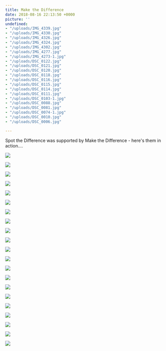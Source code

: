 ```yaml
---
title: Make the Difference
date: 2018-08-16 22:13:50 +0000
picture: ''
undefined:
- "/uploads/IMG_4339.jpg"
- "/uploads/IMG_4330.jpg"
- "/uploads/IMG_4326.jpg"
- "/uploads/IMG_4324.jpg"
- "/uploads/IMG_4302.jpg"
- "/uploads/IMG_4277.jpg"
- "/uploads/IMG_4273-1.jpg"
- "/uploads/DSC_0122.jpg"
- "/uploads/DSC_0121.jpg"
- "/uploads/DSC_0120.jpg"
- "/uploads/DSC_0118.jpg"
- "/uploads/DSC_0116.jpg"
- "/uploads/DSC_0115.jpg"
- "/uploads/DSC_0114.jpg"
- "/uploads/DSC_0111.jpg"
- "/uploads/DSC_0103-1.jpg"
- "/uploads/DSC_0088.jpg"
- "/uploads/DSC_0081.jpg"
- "/uploads/DSC_0074-1.jpg"
- "/uploads/DSC_0010.jpg"
- "/uploads/DSC_0006.jpg"

---
```

Spot the Difference was supported by Make the Difference - here's them in action....

![](/uploads/IMG_4339.jpg)

![](/uploads/IMG_4330.jpg)

![](/uploads/IMG_4326.jpg)

![](/uploads/IMG_4324.jpg)

![](/uploads/IMG_4302.jpg)

![](/uploads/IMG_4277.jpg)

![](/uploads/IMG_4273-1.jpg)

![](/uploads/DSC_0122.jpg)

![](/uploads/DSC_0121.jpg)

![](/uploads/DSC_0120.jpg)

![](/uploads/DSC_0118.jpg)

![](/uploads/DSC_0116.jpg)

![](/uploads/DSC_0115.jpg)

![](/uploads/DSC_0114.jpg)

![](/uploads/DSC_0111.jpg)

![](/uploads/DSC_0103-1.jpg)

![](/uploads/DSC_0088.jpg)

![](/uploads/DSC_0081.jpg)

![](/uploads/DSC_0074-1.jpg)

![](/uploads/DSC_0010.jpg)

![](/uploads/DSC_0006.jpg)
